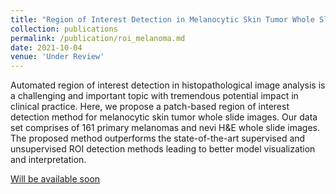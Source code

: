 ```yaml
---
title: "Region of Interest Detection in Melanocytic Skin Tumor Whole Slide Images"
collection: publications
permalink: /publication/roi_melanoma.md
date: 2021-10-04
venue: 'Under Review'
---
```

Automated region of interest detection in histopathological image analysis is a challenging and important topic with tremendous potential impact in clinical practice. Here, we propose a patch-based region of interest detection method for melanocytic skin tumor whole slide images. Our data set comprises of 161 primary melanomas and nevi H&E whole slide images. The proposed method outperforms the state-of-the-art supervised and unsupervised ROI detection methods leading to better model visualization and interpretation.

[Will be available soon]()
